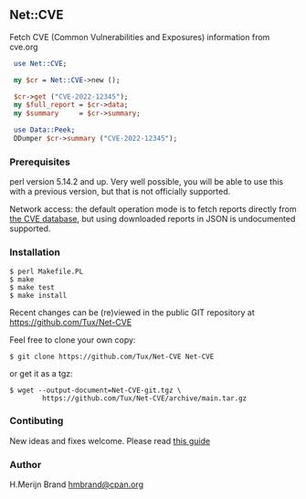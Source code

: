 ## Net::CVE

Fetch CVE (Common Vulnerabilities and Exposures) information from cve.org

```perl
 use Net::CVE;

 my $cr = Net::CVE->new ();

 $cr->get ("CVE-2022-12345");
 my $full_report = $cr->data;
 my $summary     = $cr->summary;

 use Data::Peek;
 DDumper $cr->summary ("CVE-2022-12345");
```

### Prerequisites

perl version 5.14.2 and up. Very well possible, you will be able to use this
with a previous version, but that is not officially supported.

Network access: the default operation mode is to fetch reports directly from
[the CVE database](https://cve.org), but using downloaded reports in JSON is
undocumented supported.

### Installation

```
$ perl Makefile.PL
$ make
$ make test
$ make install
```

Recent changes can be (re)viewed in the public GIT repository at
https://github.com/Tux/Net-CVE

Feel free to clone your own copy:

```
$ git clone https://github.com/Tux/Net-CVE Net-CVE
```

or get it as a tgz:

```
$ wget --output-document=Net-CVE-git.tgz \
        https://github.com/Tux/Net-CVE/archive/main.tar.gz
```

### Contibuting

New ideas and fixes welcome. Please read [this guide](CONTRIBUTING.md)

### Author

H.Merijn Brand <hmbrand@cpan.org>
